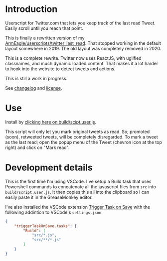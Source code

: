 # Introduction
Userscript for Twitter.com that lets you keep track of the last read Tweet. Easily scroll until you reach that point.

This is finally a rewritten version of my [ArmEagle/userscripts/twitter_last_read](https://github.com/ArmEagle/userscripts/blob/master/twitter_last_read.user.js). That stopped working in the default layout somewhere in 2019. The old layout was completely removed in 2020.

This is a complete rewrite. Twitter now uses ReactJS, with uglified classnames, and much dynamic loaded content. That makes it a lot harder to hook into the website to detect tweets and actions.

This is still a work in progress.

See [changelog](CHANGELOG.md) and [license](LICENSE).

# Use

Install by [clicking here on build/scipt.user.js](https://github.com/ArmEagle/TwitterLastRead/raw/master/build/script.user.js).

This script will only let you mark original tweets as read. So; promoted (soon), retweeted tweets, will be completely disregarded.
To mark a tweet as the last read; open the popup menu of the Tweet (chevron icon at the top right) and click on "Mark read".

# Development details

This is the first time I'm using VSCode.
I've setup a Build task that uses Powershell commands to concatenate all the javascript files from `src` into `build/script.user.js`.
It then copies this all into the clipboard so I can easily paste it in the GreaseMonkey editor.

I've also installed the VSCode extension [Trigger Task on Save](https://marketplace.visualstudio.com/items?itemName=Gruntfuggly.triggertaskonsave) with the following addintion to VSCode's `settings.json`:
```json
{
	"triggerTaskOnSave.tasks": {
		"Build": [
			"src/*.js",
			"src/**/*.js"
		]
	}
}
```
